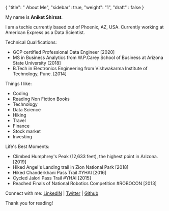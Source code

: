{
    "title": " About Me",
    "sidebar": true,
    "weight": "1",
    "draft" : false
}

My name is **Aniket Shirsat**.  </br>

I am a techie currently based out of Phoenix, AZ, USA. Currently working at American Express as a Data Scientist.

Technical Qualifications:
* GCP certified Professional Data Engineer [2020]
* MS in Business Analytics from W.P.Carey School of Business at Arizona State University [2018]
* B.Tech in Electronics Engineering from Vishwakarma Institute of Technology, Pune. [2014]

Things I like:

* Coding
* Reading Non Fiction Books
* Technology
* Data Science
* Hiking
* Travel
* Finance
* Stock market
* Investing

Life's Best Moments:
* Climbed Humphrey's Peak (12,633 feet), the highest point in Arizona. [2019]
* Hiked Angel's Landing trail in Zion National Park [2018]
* Hiked Chanderkhani Pass Trail #YHAI [2016]
* Cycled Jalori Pass Trail #YHAI [2015]
* Reached Finals of National Robotics Competition #ROBOCON [2013]

Connect with me:
[LinkedIN](https://www.linkedin.com/in/aniketshirsat/)  |
[Twitter](https://twitter.com/an1ke7) |
[Github](https://github.com/an1ke7)

Thank you for reading!
